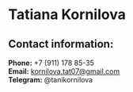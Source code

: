 # Tatiana Kornilova

## Contact information:

**Phone:** +7 (911) 178 85-35\
**Email:** kornilova.tat07@gmail.com\
**Telegram:** @tanikornilova